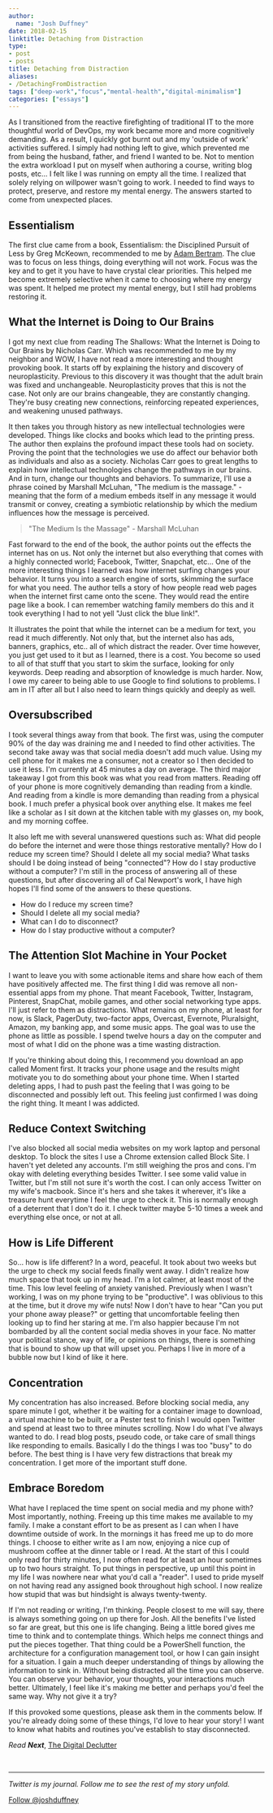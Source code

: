 ```yaml
---
author:
  name: "Josh Duffney"
date: 2018-02-15
linktitle: Detaching from Distraction
type:
- post
- posts
title: Detaching from Distraction
aliases:
- /DetachingFromDistraction
tags: ["deep-work","focus","mental-health","digital-minimalism"]
categories: ["essays"]
---
```


As I transitioned from the reactive firefighting of traditional IT to the more thoughtful world of DevOps, my work became more and more cognitively demanding. As a result, I quickly got burnt out and my 'outside of work' activities suffered. I simply had nothing left to give, which prevented me from being the husband, father, and friend I wanted to be. Not to mention the extra workload I put on myself when authoring a course, writing blog posts, etc… I felt like I was running on empty all the time. I realized that solely relying on willpower wasn't going to work. I needed to find ways to protect, preserve, and restore my mental energy. The answers started to come from unexpected places.

## Essentialism

The first clue came from a book, Essentialism: the Disciplined Pursuit of Less by Greg McKeown, recommended to me by [Adam Bertram](https://twitter.com/adbertram). The clue was to focus on less things, doing everything will not work. Focus was the key and to get it you have to have crystal clear priorities. This helped me become extremely selective when it came to choosing where my energy was spent. It helped me protect my mental energy, but I still had problems restoring it.

## What the Internet is Doing to Our Brains

I got my next clue from reading The Shallows: What the Internet is Doing to Our Brains by Nicholas Carr. Which was recommended to me by my neighbor and WOW, I have not read a more interesting and thought provoking book. It starts off by explaining the history and discovery of neuroplasticity. Previous to this discovery it was thought that the adult brain was fixed and unchangeable. Neuroplasticity proves that this is not the case. Not only are our brains changeable, they are constantly changing. They're busy creating new connections, reinforcing repeated experiences, and weakening unused pathways.

It then takes you through history as new intellectual technologies were developed. Things like clocks and books which lead to the printing press. The author then explains the profound impact these tools had on society. Proving the point that the technologies we use do affect our behavior both as individuals and also as a society. Nicholas Carr goes to great lengths to explain how intellectual technologies change the pathways in our brains. And in turn, change our thoughts and behaviors. To summarize, I'll use a phrase coined by Marshall McLuhan, "The medium is the massage." -meaning that the form of a medium embeds itself in any message it would transmit or convey, creating a symbiotic relationship by which the medium influences how the message is perceived.

> "The Medium Is the Massage" - Marshall McLuhan

Fast forward to the end of the book, the author points out the effects the internet has on us. Not only the internet but also everything that comes with a highly connected world; Facebook, Twitter, Snapchat, etc… One of the more interesting things I learned was how internet surfing changes your behavior. It turns you into a search engine of sorts, skimming the surface for what you need. The author tells a story of how people read web pages when the internet first came onto the scene. They would read the entire page like a book. I can remember watching family members do this and it took everything I had to not yell "Just click the blue link!".

It illustrates the point that while the internet can be a medium for text, you read it much differently. Not only that, but the internet also has ads, banners, graphics, etc.. all of which distract the reader. Over time however, you just get used to it but as I learned, there is a cost. You become so used to all of that stuff that you start to skim the surface, looking for only keywords. Deep reading and absorption of knowledge is much harder. Now, I owe my career to being able to use Google to find solutions to problems. I am in IT after all but I also need to learn things quickly and deeply as well.

## Oversubscribed

I took several things away from that book. The first was, using the computer 90% of the day was draining me and I needed to find other activities. The second take away was that social media doesn't add much value. Using my cell phone for it makes me a consumer, not a creator so I then decided to use it less. I'm currently at 45 minutes a day on average. The third major takeaway I got from this book was what you read from matters. Reading off of your phone is more cognitively demanding than reading from a kindle. And reading from a kindle is more demanding than reading from a physical book. I much prefer a physical book over anything else. It makes me feel like a scholar as I sit down at the kitchen table with my glasses on, my book, and my morning coffee.

It also left me with several unanswered questions such as: What did people do before the internet and were those things restorative mentally? How do I reduce my screen time? Should I delete all my social media? What tasks should I be doing instead of being "connected"? How do I stay productive without a computer? I'm still in the process of answering all of these questions, but after discovering all of Cal Newport's work, I have high hopes I'll find some of the answers to these questions.

* How do I reduce my screen time?
* Should I delete all my social media?
* What can I do to disconnect?
* How do I stay productive without a computer?

## The Attention Slot Machine in Your Pocket

I want to leave you with some actionable items and share how each of them have positively affected me. The first thing I did was remove all non-essential apps from my phone. That meant Facebook, Twitter, Instagram, Pinterest, SnapChat, mobile games, and other social networking type apps. I'll just refer to them as distractions. What remains on my phone, at least for now, is Slack, PagerDuty, two-factor apps, Overcast, Evernote, Pluralsight, Amazon, my banking app, and some music apps. The goal was to use the phone as little as possible. I spend twelve hours a day on the computer and most of what I did on the phone was a time wasting distraction.

If you're thinking about doing this, I recommend you download an app called Moment first. It tracks your phone usage and the results might motivate you to do something about your phone time. When I started deleting apps, I had to push past the feeling that I was going to be disconnected and possibly left out. This feeling just confirmed I was doing the right thing. It meant I was addicted.

## Reduce Context Switching

I've also blocked all social media websites on my work laptop and personal desktop. To block the sites I use a Chrome extension called Block Site. I haven't yet deleted any accounts. I'm still weighing the pros and cons. I'm okay with deleting everything besides Twitter. I see some valid value in Twitter, but I'm still not sure it's worth the cost. I can only access Twitter on my wife's macbook. Since it's hers and she takes it wherever, it's like a treasure hunt everytime I feel the urge to check it. This is normally enough of a deterrent that I don't do it. I check twitter maybe 5-10 times a week and everything else once, or not at all.

## How is Life Different

So… how is life different? In a word, peaceful. It took about two weeks but the urge to check my social feeds finally went away. I didn't realize how much space that took up in my head. I'm a lot calmer, at least most of the time. This low level feeling of anxiety vanished. Previously when I wasn't working, I was on my phone trying to be "productive". I was oblivious to this at the time, but it drove my wife nuts! Now I don't have to hear "Can you put your phone away please?" or getting that uncomfortable feeling then looking up to find her staring at me. I'm also happier because I'm not bombarded by all the content social media shoves in your face. No matter your political stance, way of life, or opinions on things, there is something that is bound to show up that will upset you. Perhaps I live in more of a bubble now but I kind of like it here.

## Concentration

My concentration has also increased. Before blocking social media, any spare minute I got, whether it be waiting for a container image to download, a virtual machine to be built, or a Pester test to finish I would open Twitter and spend at least two to three minutes scrolling. Now I do what I've always wanted to do. I read blog posts, pseudo code, or take care of small things like responding to emails. Basically I do the things I was too "busy" to do before. The best thing is I have very few distractions that break my concentration. I get more of the important stuff done.

## Embrace Boredom

What have I replaced the time spent on social media and my phone with? Most importantly, nothing. Freeing up this time makes me available to my family. I make a constant effort to be as present as I can when I have downtime outside of work. In the mornings it has freed me up to do more things. I choose to either write as I am now, enjoying a nice cup of mushroom coffee at the dinner table or I read. At the start of this I could only read for thirty minutes, I now often read for at least an hour sometimes up to two hours straight. To put things in perspective, up until this point in my life I was nowhere near what you'd call a "reader". I used to pride myself on not having read any assigned book throughout high school. I now realize how stupid that was but hindsight is always twenty-twenty.

If I'm not reading or writing, I'm thinking. People closest to me will say, there is always something going on up there for Josh. All the benefits I've listed so far are great, but this one is life changing. Being a little bored gives me time to think and to contemplate things. Which helps me connect things and put the pieces together. That thing could be a PowerShell function, the architecture for a configuration management tool, or how I can gain insight for a situation. I gain a much deeper understanding of things by allowing the information to sink in. Without being distracted all the time you can observe. You can observe your behavior, your thoughts, your interactions much better. Ultimately, I feel like it's making me better and perhaps you'd feel the same way. Why not give it a try?

If this provoked some questions, please ask them in the comments below. If you're already doing some of these things, I'd love to hear your story! I want to know what habits and routines you've establish to stay disconnected.

_Read_ _**Next**_, [The Digital Declutter](https://duffney.io/the-digital-declutter/)

<!--
You can follow me on [Twitter](https://twitter.com/joshduffney) where I'll be sharing the journey.
-->

<br>

---

_Twitter is my journal. Follow me to see the rest of my story unfold._

<a href="https://twitter.com/joshduffney?ref_src=twsrc%5Etfw" class="twitter-follow-button" data-size="large" data-lang="en" data-show-count="false">Follow @joshduffney</a><script async src="https://platform.twitter.com/widgets.js" charset="utf-8"></script>
<br>